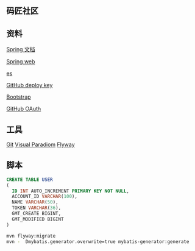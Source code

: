 ## 码匠社区

## 资料
[Spring 文档](https://spring.io/guides)

[Spring web](https://spriuides/gs/serving-web-content/)

[es](https://elasticsearch.cn/explore)

[GitHub deploy key](https://docs.github.com/cn/developers/overview/managing-deploy-keys)

[Bootstrap](https://v3.bootcss.com/getting-started/)

[GitHub OAuth](https://developer.github.com/apps/building-oauth-apps/creating-an-oauth-app/)
## 工具
[Git](https://git-scm.com/domload)
[Visual Paradiom](https://www.visual-paradigm.com)
[Flyway](https://flywaydb.org/documentation/getstarted/why)

## 脚本
```sql
CREATE TABLE USER
(
  ID INT AUTO_INCREMENT PRIMARY KEY NOT NULL,
  ACCOUNT_ID VARCHAR(100),
  NAME VARCHAR(50),
  TOKEN VARCHAR(36),
  GMT_CREATE BIGINT,
  GMT_MODIFIED BIGINT
)
``` 
```bash
mvn flyway:migrate
mvn -  Dmybatis.generator.overwrite=true mybatis-generator:generate
```